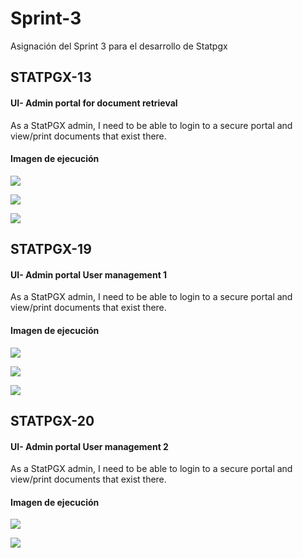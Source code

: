 # Sprint-3
Asignación del Sprint 3 para el desarrollo de Statpgx

## STATPGX-13
#### UI- Admin portal for document retrieval
As a StatPGX admin, I need to be able to login to a secure portal and view/print documents that exist there. 

#### Imagen de ejecución
![](https://i.imgur.com/4xa61Cm.png)

![](https://i.imgur.com/gIWlTpe.png)

![](https://i.imgur.com/2cg2yZv.png)


## STATPGX-19

#### UI- Admin portal User management 1
As a StatPGX admin, I need to be able to login to a secure portal and view/print documents that exist there. 

#### Imagen de ejecución
![](https://i.imgur.com/xbsP9nL.png)

![](https://i.imgur.com/P0CHtho.png)

![](https://i.imgur.com/tCtA0Hf.png)


## STATPGX-20

#### UI- Admin portal User management 2
As a StatPGX admin, I need to be able to login to a secure portal and view/print documents that exist there. 

#### Imagen de ejecución
![](https://i.imgur.com/d1cEcc8.png)

![](https://i.imgur.com/LesHAK2.png)

